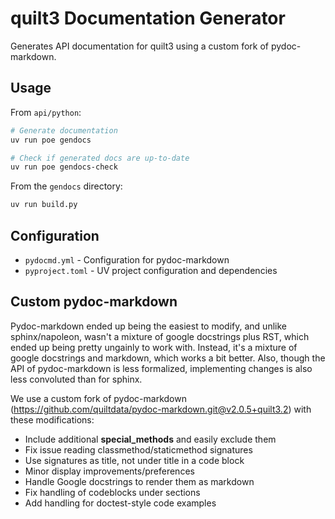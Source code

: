 
# quilt3 Documentation Generator

Generates API documentation for quilt3 using a custom fork of pydoc-markdown.

## Usage

From `api/python`:

```sh
# Generate documentation
uv run poe gendocs

# Check if generated docs are up-to-date
uv run poe gendocs-check
```

From the `gendocs` directory:

```sh
uv run build.py
```

## Configuration

- `pydocmd.yml` - Configuration for pydoc-markdown
- `pyproject.toml` - UV project configuration and dependencies

## Custom pydoc-markdown

Pydoc-markdown ended up being the easiest to modify, and unlike sphinx/napoleon,
wasn't a mixture of google docstrings plus RST, which ended up being pretty
ungainly to work with. Instead, it's a mixture of google docstrings and markdown,
which works a bit better. Also, though the API of pydoc-markdown is less
formalized, implementing changes is also less convoluted than for sphinx.

We use a custom fork of pydoc-markdown (https://github.com/quiltdata/pydoc-markdown.git@v2.0.5+quilt3.2) with these modifications:
* Include additional __special_methods__ and easily exclude them
* Fix issue reading classmethod/staticmethod signatures
* Use signatures as title, not under title in a code block
* Minor display improvements/preferences
* Handle Google docstrings to render them as markdown
* Fix handling of codeblocks under sections
* Add handling for doctest-style code examples

